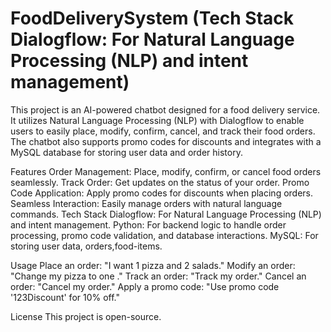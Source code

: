 # FoodDeliverySystem (Tech Stack Dialogflow: For Natural Language Processing (NLP) and intent management)
This project is an AI-powered chatbot designed for a food delivery service. It utilizes Natural Language Processing (NLP) with Dialogflow to enable users to easily place, modify, confirm, cancel, and track their food orders. The chatbot also supports promo codes for discounts and integrates with a MySQL database for storing user data and order history.

Features
Order Management: Place, modify, confirm, or cancel food orders seamlessly.
Track Order: Get updates on the status of your order.
Promo Code Application: Apply promo codes for discounts when placing orders.
Seamless Interaction: Easily manage orders with natural language commands.
Tech Stack
Dialogflow: For Natural Language Processing (NLP) and intent management.
Python: For backend logic to handle order processing, promo code validation, and database interactions.
MySQL: For storing user data, orders,food-items.

Usage
Place an order: "I want 1 pizza and 2 salads."
Modify an order: "Change my pizza to one ."
Track an order: "Track my order."
Cancel an order: "Cancel my order."
Apply a promo code: "Use promo code '123Discount' for 10% off."


License
This project is open-source.
